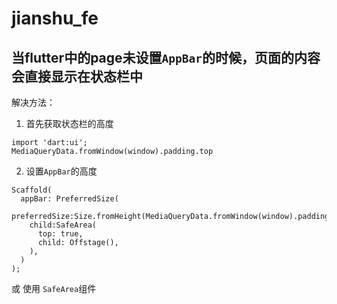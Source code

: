 # jianshu_fe

## 当flutter中的page未设置`AppBar`的时候，页面的内容会直接显示在状态栏中

解决方法： 
  1. 首先获取状态栏的高度

    
    import 'dart:ui';
    MediaQueryData.fromWindow(window).padding.top
    
  2. 设置`AppBar`的高度

    Scaffold(
      appBar: PreferredSize(
        preferredSize:Size.fromHeight(MediaQueryData.fromWindow(window).padding.top),
        child:SafeArea(
          top: true,
          child: Offstage(),
        ),
      )
    );
    
或
  使用 ` SafeArea `组件